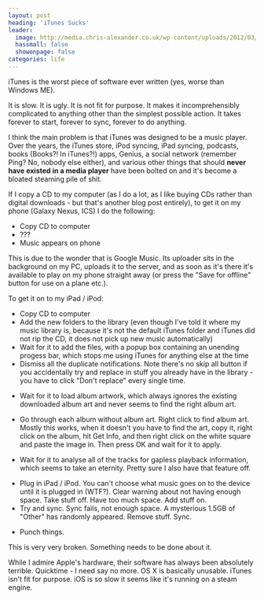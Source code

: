 ```yaml
---
layout: post
heading: 'iTunes Sucks'
leader:
  image: http://media.chris-alexander.co.uk/wp-content/uploads/2012/03/itunes.png
  hassmall: false
  showonpage: false
categories: life
---
```


iTunes is the worst piece of software ever written (yes, worse than Windows ME).

It is slow. It is ugly. It is not fit for purpose. It makes it incomprehensibly complicated to anything other than the simplest possible action. It takes forever to start, forever to sync, forever to do anything.

I think the main problem is that iTunes was designed to be a music player. Over the years, the iTunes store, iPod syncing, iPad syncing, podcasts, books (Books?! In iTunes?!) apps, Genius, a social network (remember Ping? No, nobody else either), and various other things that should **never have existed in a media player** have been bolted on and it's become a bloated steaming pile of shit.

<!-- Replace missing image from http://media.chris-alexander.co.uk/wp-content/uploads/2012/03/itunes.png -->

If I copy a CD to my computer (as I do a lot, as I like buying CDs rather than digital downloads - but that's another blog post entirely), to get it on my phone (Galaxy Nexus, ICS) I do the following:

* Copy CD to computer
* ???
* Music appears on phone

This is due to the wonder that is Google Music. Its uploader sits in the background on my PC, uploads it to the server, and as soon as it's there it's available to play on my phone straight away (or press the "Save for offline" button for use on a plane etc.).

To get it on to my iPad / iPod:

* Copy CD to computer
* Add the new folders to the library (even though I've told it where my music library is, because it's not the default iTunes folder and iTunes did not rip the CD, it does not pick up new music automatically)
* Wait for it to add the files, with a popup box containing an unending progess bar, which stops me using iTunes for anything else at the time
* Dismiss all the duplicate notifications. Note there's no skip all button if you accidentally try and replace in stuff you already have in the library - you have to click "Don't replace" every single time.

<!-- Replace missing image from http://media.chris-alexander.co.uk/wp-content/uploads/2012/03/itunes-replace.png -->

* Wait for it to load album artwork, which always ignores the existing downloaded album art and never seems to find the right album art.

<!-- Replace missing image from http://media.chris-alexander.co.uk/wp-content/uploads/2012/03/itunes-addfiles.png -->

* Go through each album without album art. Right click to find album art. Mostly this works, when it doesn't you have to find the art, copy it, right click on the album, hit Get Info, and then right click on the white square and paste the image in. Then press OK and wait for it to apply.

<!-- Replace missing image from http://media.chris-alexander.co.uk/wp-content/uploads/2012/03/itunes-artwork.png -->

* Wait for it to analyse all of the tracks for gapless playback information, which seems to take an eternity. Pretty sure I also have that feature off.

<!-- Replace missing image from http://media.chris-alexander.co.uk/wp-content/uploads/2012/03/itunes-gapless.png -->

* Plug in iPad / iPod. You can't choose what music goes on to the device until it is plugged in (WTF?). Clear warning about not having enough space. Take stuff off. Have too much space. Add stuff on.
* Try and sync. Sync fails, not enough space. A mysterious 1.5GB of "Other" has randomly appeared. Remove stuff. Sync.

<!-- Replace missing image from http://media.chris-alexander.co.uk/wp-content/uploads/2012/03/itunes-shit.png -->

* Punch things.

This is very very broken. Something needs to be done about it.

While I admire Apple's hardware, their software has always been absolutely terrible. Quicktime - I need say no more. OS X is basically unusable. iTunes isn't fit for purpose. iOS is so slow it seems like it's running on a steam engine.
